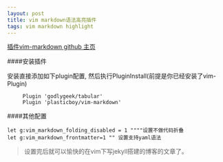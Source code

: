 ```yaml
---
layout: post
title: vim markdown语法高亮插件
tags: vim markdown highlight
---
```


[插件vim-markdown  github 主页](https://github.com/plasticboy/vim-markdown)

####安装插件

安装直接添加如下plugin配置, 然后执行PluginInstall(前提是你已经安装了vim-Plugin)
```
     Plugin 'godlygeek/tabular'
     Plugin 'plasticboy/vim-markdown'
```

####其他配置
```
let g:vim_markdown_folding_disabled = 1 """"设置不做代码折叠
let g:vim_markdown_frontmatter=1 "" 设置支持yaml语法
```


> 设置完后就可以愉快的在vim下写jekyll搭建的博客的文章了。
